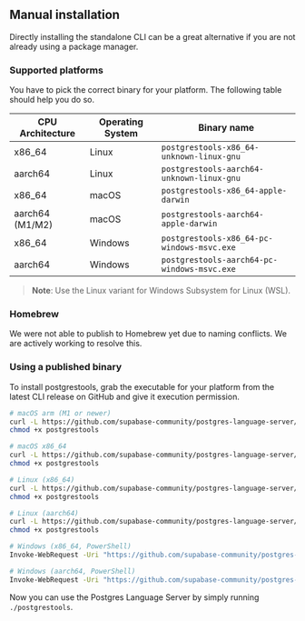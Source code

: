 ## Manual installation

Directly installing the standalone CLI can be a great alternative if you are not already using a package manager.

### Supported platforms

You have to pick the correct binary for your platform. The following table should help you do so.

| CPU Architecture | Operating System | Binary name |
|------------------|------------------|-------------|
| x86_64 | Linux | `postgrestools-x86_64-unknown-linux-gnu` |
| aarch64 | Linux | `postgrestools-aarch64-unknown-linux-gnu` |
| x86_64 | macOS | `postgrestools-x86_64-apple-darwin` |
| aarch64 (M1/M2) | macOS | `postgrestools-aarch64-apple-darwin` |
| x86_64 | Windows | `postgrestools-x86_64-pc-windows-msvc.exe` |
| aarch64 | Windows | `postgrestools-aarch64-pc-windows-msvc.exe` |

> **Note**: Use the Linux variant for Windows Subsystem for Linux (WSL).


### Homebrew

We were not able to publish to Homebrew yet due to naming conflicts. We are actively working to resolve this.

### Using a published binary

To install postgrestools, grab the executable for your platform from the latest CLI release on GitHub and give it execution permission.

```bash
# macOS arm (M1 or newer)
curl -L https://github.com/supabase-community/postgres-language-server/releases/latest/download/postgrestools-aarch64-apple-darwin -o postgrestools
chmod +x postgrestools

# macOS x86_64
curl -L https://github.com/supabase-community/postgres-language-server/releases/latest/download/postgrestools-x86_64-apple-darwin -o postgrestools
chmod +x postgrestools

# Linux (x86_64)
curl -L https://github.com/supabase-community/postgres-language-server/releases/latest/download/postgrestools-x86_64-unknown-linux-gnu -o postgrestools
chmod +x postgrestools

# Linux (aarch64)
curl -L https://github.com/supabase-community/postgres-language-server/releases/latest/download/postgrestools-aarch64-unknown-linux-gnu -o postgrestools
chmod +x postgrestools

# Windows (x86_64, PowerShell)
Invoke-WebRequest -Uri "https://github.com/supabase-community/postgres-language-server/releases/latest/download/postgrestools-x86_64-pc-windows-msvc.exe" -OutFile "postgrestools.exe"

# Windows (aarch64, PowerShell)
Invoke-WebRequest -Uri "https://github.com/supabase-community/postgres-language-server/releases/latest/download/postgrestools-aarch64-pc-windows-msvc.exe" -OutFile "postgrestools.exe"
```

Now you can use the Postgres Language Server by simply running `./postgrestools`.
